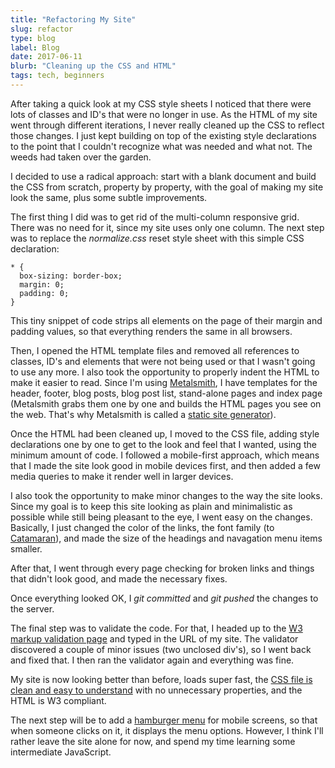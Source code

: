 ```yaml
---
title: "Refactoring My Site"
slug: refactor
type: blog
label: Blog
date: 2017-06-11
blurb: "Cleaning up the CSS and HTML"
tags: tech, beginners
---
```


After taking a quick look at my CSS style sheets I noticed that there were lots of classes and ID's that were no longer in use. As the HTML of my site went through different iterations, I never really cleaned up the CSS to reflect those changes. I just kept building on top of the existing style declarations to the point that I couldn't recognize what was needed and what not. The weeds had taken over the garden.

I decided to use a radical approach: start with a blank document and build the CSS from scratch, property by property, with the goal of making my site look the same, plus some subtle improvements.

The first thing I did was to get rid of the multi-column responsive grid. There was no need for it, since my site uses only one column. The next step was to replace the <em>normalize.css</em> reset style sheet with this simple CSS declaration:

<pre><code>* {
  box-sizing: border-box;
  margin: 0;
  padding: 0;
}</code></pre>

This tiny snippet of code strips all elements on the page of their margin and padding values, so that everything renders the same in all browsers.

Then, I opened the HTML template files and removed all references to classes, ID's and elements that were not being used or that I wasn't going to use any more. I also took the opportunity to properly indent the HTML to make it easier to read. Since I'm using [Metalsmith](../metalswitch/), I have templates for the header, footer, blog posts, blog post list, stand-alone pages and index page (Metalsmith grabs them one by one and builds the HTML pages you see on the web. That's why Metalsmith is called a [static site generator](https://davidwalsh.name/introduction-static-site-generators)).

Once the HTML had been cleaned up, I moved to the CSS file, adding style declarations one by one to get to the look and feel that I wanted, using the minimum amount of code. I followed a mobile-first approach, which means that I made the site look good in mobile devices first, and then added a few media queries to make it render well in larger devices.

I also took the opportunity to make minor changes to the way the site looks. Since my goal is to keep this site looking as plain and minimalistic as possible while still being pleasant to the eye, I went easy on the changes. Basically, I just changed the color of the links, the font family (to [Catamaran](https://fonts.google.com/specimen/Catamaran)), and made the size of the headings and navagation menu items smaller.

After that, I went through every page checking for broken links and things that didn't look good, and made the necessary fixes.

Once everything looked OK, I <em>git committed</em> and <em>git pushed</em> the changes to the server.

The final step was to validate the code. For that, I headed up to the [W3 markup validation page](https://validator.w3.org/) and typed in the URL of my site. The validator discovered a couple of minor issues (two unclosed div's), so I went back and fixed that. I then ran the validator again and everything was fine.

My site is now looking better than before, loads super fast, the [CSS file is clean and easy to understand](/minimal.css) with no unnecessary properties, and the HTML is W3 compliant.

The next step will be to add a [hamburger menu](https://www.computerhope.com/jargon/h/hamburger-menu.htm) for mobile screens, so that when someone clicks on it, it displays the menu options. However, I think I'll rather leave the site alone for now, and spend my time learning some intermediate JavaScript.
